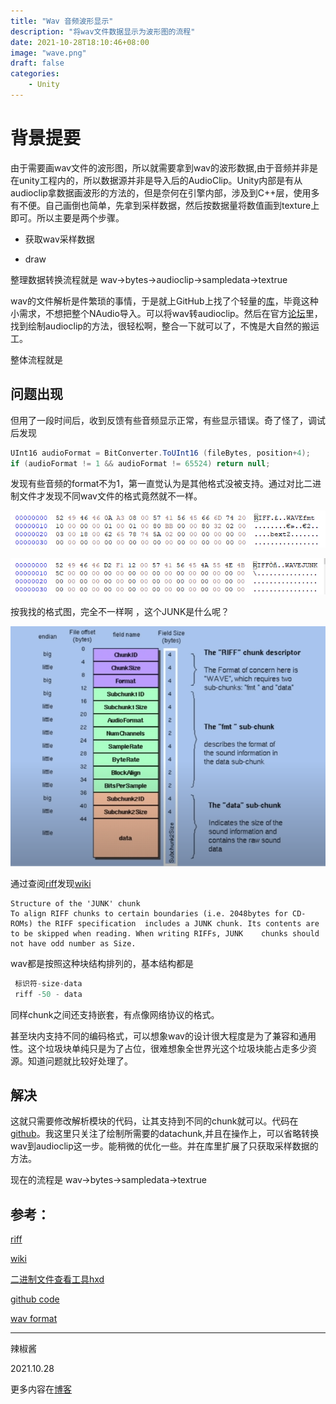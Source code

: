 ```yaml
---
title: "Wav 音频波形显示"
description: "将wav文件数据显示为波形图的流程"
date: 2021-10-28T18:10:46+08:00
image: "wave.png"
draft: false
categories:
    - Unity
---
```

# 背景提要

由于需要画wav文件的波形图，所以就需要拿到wav的波形数据,由于音频并非是在unity工程内的，所以数据源并非是导入后的AudioClip。Unity内部是有从audioclip拿数据画波形的方法的，但是奈何在引擎内部，涉及到C++层，使用多有不便。自己画倒也简单，先拿到采样数据，然后按数据量将数值画到texture上即可。所以主要是两个步骤。

+ 获取wav采样数据

+ draw


整理数据转换流程就是 wav->bytes->audioclip->sampledata->textrue

wav的文件解析是件繁琐的事情，于是就上GitHub上找了个轻量的[库](https://github.com/deadlyfingers/UnityWav)，毕竟这种小需求，不想把整个NAudio导入。可以将wav转audioclip。然后在官方[论坛](https://forum.unity.com/threads/how-to-create-waveform-texture-from-audioclip.631480/)里，找到绘制audioclip的方法，很轻松啊，整合一下就可以了，不愧是大自然的搬运工。

整体流程就是

## 问题出现

但用了一段时间后，收到反馈有些音频显示正常，有些显示错误。奇了怪了，调试后发现

```c#
UInt16 audioFormat = BitConverter.ToUInt16 (fileBytes, position+4);
if (audioFormat != 1 && audioFormat != 65524) return null;
```

发现有些音频的format不为1，第一直觉认为是其他格式没被支持。通过对比二进制文件才发现不同wav文件的格式竟然就不一样。

![第一种](Snipaste_2021-10-28_18-11-55.png)



![第二种](Snipaste_2021-10-28_18-11-43.png)

按我找的格式图，完全不一样啊 ，这个JUNK是什么呢？

![](clipboard.png)



通过查阅[riff](https://www.daubnet.com/en/file-format-riff)发现[wiki](https://zh.wikipedia.org/wiki/%E8%B3%87%E6%BA%90%E4%BA%A4%E6%8F%9B%E6%AA%94%E6%A1%88%E6%A0%BC%E5%BC%8F)

	Structure of the 'JUNK' chunk
	To align RIFF chunks to certain boundaries (i.e. 2048bytes for CD-ROMs) the RIFF specification 	includes a JUNK chunk. Its contents are to be skipped when reading. When writing RIFFs, JUNK 	chunks should not have odd number as Size.

wav都是按照这种块结构排列的，基本结构都是

```c#
 标识符-size-data
 riff -50 - data
```

同样chunk之间还支持嵌套，有点像网络协议的格式。

甚至块内支持不同的编码格式，可以想象wav的设计很大程度是为了兼容和通用性。这个垃圾块单纯只是为了占位，很难想象全世界光这个垃圾块能占走多少资源。知道问题就比较好处理了。

## 解决

这就只需要修改解析模块的代码，让其支持到不同的chunk就可以。代码在[github](https://github.com/SuperSuperPepper/UnityWav)。我这里只关注了绘制所需要的datachunk,并且在操作上，可以省略转换wav到audioclip这一步。能稍微的优化一些。并在库里扩展了只获取采样数据的方法。

现在的流程是 wav->bytes->sampledata->textrue

## 参考：

[riff](https://www.daubnet.com/en/file-format-riff)

[wiki](https://zh.wikipedia.org/wiki/%E8%B3%87%E6%BA%90%E4%BA%A4%E6%8F%9B%E6%AA%94%E6%A1%88%E6%A0%BC%E5%BC%8F)

[二进制文件查看工具hxd](https://mh-nexus.de/en/)

[github code](https://github.com/SuperSuperPepper/UnityWav)

[wav format](https://tech.ebu.ch/docs/tech/tech3306v1_0.pdf)

---
辣椒酱

2021.10.28

更多内容在[博客](http://www.lajiaoyuzhou.com/)
